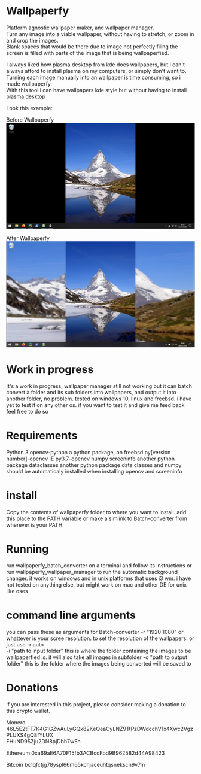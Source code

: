 # Wallpaperfy
Platform agnostic wallpaper maker, and wallpaper manager.\
Turn any image into a viable wallpaper, without having to stretch, or zoom in and crop the images.\
Blank spaces that would be there due to image not perfectly filing the screen is filled with parts of the image 
that is being wallpaperfied.

I always liked how plasma desktop from kde does wallpapers, but i can't always afford to install plasma on my computers,
 or simply don't want to. Turning each image manually into an wallpaper is time consuming, so i made wallpaperfy.\
With this tool i can have wallpapers kde style but without having to install plasma desktop

Look this example:

Before Wallpaperfy
![](screenshots/Before%20Wallpaperfying.png)

After Wallpaperfy
![](screenshots/After%20Wallpaperfying.png)

# Work in progress
It's a work in progress, wallpaper manager still not working but it can batch convert a folder and its sub folders into
wallpapers, and output it into another folder, no problem.
tested on windows 10, linux and freebsd.
i have yet to test it on any other os. if you want to test it and give me feed back feel free to do so

# Requirements
Python 3
opencv-python a python package, on freebsd py[version number]-opencv IE py3.7-opencv
numpy
screeninfo another python package
dataclasses another python package
data classes and numpy should be automaticaly installed when installing opencv and screeninfo


# install
Copy the contents of wallpaperfy folder to where you want to install. add this place to the PATH variable or make a
simlink to Batch-converter from wherever is your PATH.

# Running
run wallpaperfy_batch_converter on a terminal and follow its instructions
or run wallpaperfy_wallpaper_manager to run the automatic background changer. it works on windows and in unix platforms
that uses i3 wm. i have not tested on anything else. but might work on mac and other DE for unix like oses

# command line arguments
you can pass these as arguments for Batch-converter 
-r "1920 1080" or whattever is your scree resolution. to set the resolution of the wallpapers. or just use -r auto\
-i "path to input folder" this is where the folder containing the images to be wallpaperfied is. it will also take all
images in subfolder
-o "path to output folder" this is the folder where the images being converted will be saved to

# Donations
if you are interested in this project, please consider making a donation to this crypto wallet.


Monero
46L5E2tFT7K4G1GZwAuLyGQx82KeQeaCyLNZ9TtPzDWdcchV1x4Xwc2VgzPLUXS4gQ8fYLUX  
FHuND9SZju2DN8pjDbh7wEh

Ethereum
0xa69aE6A70F15fb3ACBccFbd9B962582d44A98423

Bitcoin
bc1qfctjg78yspl66m65kchjaceuhtqsnekscn9v7m

